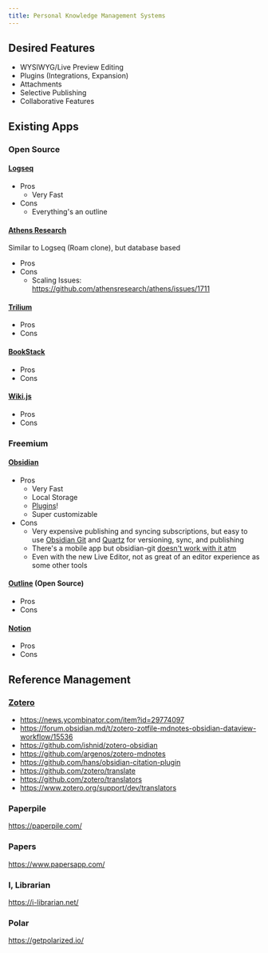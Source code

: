 ```yaml
---
title: Personal Knowledge Management Systems
---
```


## Desired Features
* WYSIWYG/Live Preview Editing
* Plugins (Integrations, Expansion)
* Attachments
* Selective Publishing
* Collaborative Features

## Existing Apps

### Open Source

#### [Logseq](https://logseq.com/)
* Pros
	* Very Fast
* Cons
	* Everything's an outline

#### [Athens Research](https://www.athensresearch.org/)
Similar to Logseq (Roam clone), but database based
* Pros
* Cons
	* Scaling Issues: https://github.com/athensresearch/athens/issues/1711

#### [Trilium](https://github.com/zadam/trilium)
* Pros
* Cons

 #### [BookStack](https://www.bookstackapp.com/)
* Pros
* Cons

#### [Wiki.js](https://js.wiki/)
* Pros
* Cons

### Freemium

#### [Obsidian](https://obsidian.md/)
* Pros
	* Very Fast
	* Local Storage
	* [Plugins](https://obsidian.md/plugins)!
	* Super customizable
* Cons
	* Very expensive publishing and syncing subscriptions, but easy to use [Obsidian Git](https://github.com/denolehov/obsidian-git) and [Quartz](https://github.com/jackyzha0/quartz) for versioning, sync, and publishing
	* There's a mobile app but obsidian-git [doesn't work with it atm](https://github.com/denolehov/obsidian-git/issues/57)
	* Even with the new Live Editor, not as great of an editor experience as some other tools

#### [Outline](https://www.getoutline.com/) (Open Source)
* Pros
* Cons

#### [Notion](https://www.notion.so/)
* Pros
* Cons


## Reference Management

### [Zotero](https://www.zotero.org/)
* https://news.ycombinator.com/item?id=29774097
* https://forum.obsidian.md/t/zotero-zotfile-mdnotes-obsidian-dataview-workflow/15536
* https://github.com/ishnid/zotero-obsidian
* https://github.com/argenos/zotero-mdnotes
* https://github.com/hans/obsidian-citation-plugin
* https://github.com/zotero/translate
* https://github.com/zotero/translators
* https://www.zotero.org/support/dev/translators

### Paperpile
https://paperpile.com/

### Papers
https://www.papersapp.com/

### I, Librarian
https://i-librarian.net/

### Polar
https://getpolarized.io/